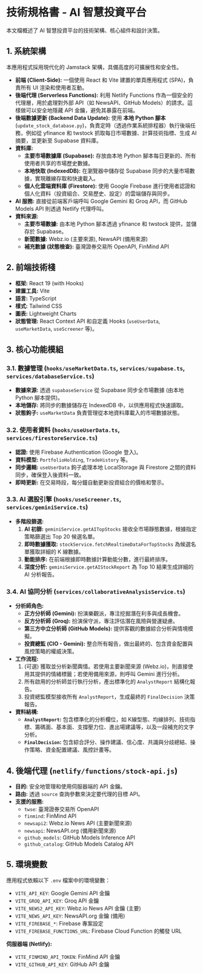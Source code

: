 # 技術規格書 - AI 智慧投資平台

本文檔概述了 AI 智慧投資平台的技術架構、核心組件和設計決策。

## 1. 系統架構

本應用程式採用現代化的 Jamstack 架構，具備高度的可擴展性和安全性。

- **前端 (Client-Side):** 一個使用 React 和 Vite 建置的單頁應用程式 (SPA)，負責所有 UI 渲染和使用者互動。
- **後端代理 (Serverless Functions):** 利用 Netlify Functions 作為一個安全的代理層，用於處理對外部 API（如 NewsAPI、GitHub Models）的請求。這樣做可以安全地隱藏 API 金鑰，避免其暴露在前端。
- **後端數據更新 (Backend Data Update):** 使用 **本地 Python 腳本** (`update_stock_database.py`)，負責定時（透過作業系統排程器）執行後端任務，例如從 yfinance 和 twstock 抓取每日市場數據、計算技術指標、生成 AI 摘要，並更新至 Supabase 資料庫。
- **資料庫:**
    - **主要市場數據庫 (Supabase):** 存放由本地 Python 腳本每日更新的、所有使用者共享的市場歷史數據。
    - **本地快取 (IndexedDB):** 在瀏覽器中儲存從 Supabase 同步的大量市場數據，實現離線存取和快速載入。
    - **個人化雲端資料庫 (Firestore):** 使用 Google Firebase 進行使用者認證和個人化資料（投資組合、交易歷史、設定）的雲端儲存與同步。
- **AI 服務:** 直接從前端客戶端呼叫 Google Gemini 和 Groq API，而 GitHub Models API 則透過 Netlify 代理呼叫。
- **資料來源:**
    - **主要市場數據:** 由本地 Python 腳本透過 yfinance 和 twstock 提供，並儲存於 Supabase。
    - **新聞數據:** Webz.io (主要來源), NewsAPI (備用來源)
    - **補充數據 (狀態檢查):** 臺灣證券交易所 OpenAPI, FinMind API

## 2. 前端技術棧

- **框架:** React 19 (with Hooks)
- **建置工具:** Vite
- **語言:** TypeScript
- **樣式:** Tailwind CSS
- **圖表:** Lightweight Charts
- **狀態管理:** React Context API 和自定義 Hooks (`useUserData`, `useMarketData`, `useScreener` 等)。

## 3. 核心功能模組

### 3.1. 數據管理 (`hooks/useMarketData.ts`, `services/supabase.ts`, `services/databaseService.ts`)
- **數據來源:** 透過 `supabaseService` 從 Supabase 同步全市場數據 (由本地 Python 腳本提供)。
- **本地儲存:** 將同步的數據儲存在 IndexedDB 中，以供應用程式快速讀取。
- **狀態鉤子:** `useMarketData` 負責管理從本地資料庫載入的市場數據狀態。

### 3.2. 使用者資料 (`hooks/useUserData.ts`, `services/firestoreService.ts`)
- **認證:** 使用 Firebase Authentication (Google 登入)。
- **資料模型:** `PortfolioHolding`, `TradeHistory` 等。
- **同步邏輯:** `useUserData` 鉤子處理本地 LocalStorage 與 Firestore 之間的資料同步，確保登入後資料一致。
- **即時更新:** 在交易時段，每分鐘自動更新投資組合的價格和警示。

### 3.3. AI 選股引擎 (`hooks/useScreener.ts`, `services/geminiService.ts`)
- **多階段篩選:**
    1.  **AI 初篩:** `geminiService.getAITopStocks` 接收全市場靜態數據，根據指定策略篩選出 Top 20 候選名單。
    2.  **即時數據獲取:** `stockService.fetchRealtimeDataForTopStocks` 為候選名單獲取詳細的 K 線數據。
    3.  **動能排序:** 在前端根據即時數據計算動能分數，進行最終排序。
    4.  **深度分析:** `geminiService.getAIStockReport` 為 Top 10 結果生成詳細的 AI 分析報告。

### 3.4. AI 協同分析 (`services/collaborativeAnalysisService.ts`)
- **分析師角色:**
    - **正方分析師 (Gemini):** 扮演樂觀派，專注挖掘潛在利多與成長機會。
    - **反方分析師 (Groq):** 扮演保守派，專注評估潛在風險與營運疑慮。
    - **第三方中立分析師 (GitHub Models):** 提供客觀的數據綜合分析與情境模擬。
    - **投資總監 (CIO - Gemini):** 整合所有報告，做出最終的、包含資金配置與風控策略的權威決策。
- **工作流程:**
    1.  (可選) 獲取並分析新聞輿情。若使用主要新聞來源 (Webz.io)，則直接使用其提供的情緒標籤；若使用備用來源，則呼叫 Gemini 進行分析。
    2.  所有啟用的分析師並行執行分析，產出標準化的 `AnalystReport` 結構化報告。
    3.  投資總監模型接收所有 `AnalystReport`，生成最終的 `FinalDecision` 決策報告。
- **資料結構:**
    - **`AnalystReport`:** 包含標準化的分析欄位，如 K線型態、均線排列、技術指標、籌碼面、基本面、支撐壓力位、進出場建議等，以及一段補充的文字分析。
    - **`FinalDecision`:** 包含綜合評分、操作建議、信心度、共識與分歧總結、操作策略、資金配置建議、風控計畫等。

## 4. 後端代理 (`netlify/functions/stock-api.js`)

- **目的:** 安全地管理和使用伺服器端的 API 金鑰。
- **路由:** 透過 `source` 查詢參數來決定要代理的目標 API。
- **支援的服務:**
    - `twse`: 臺灣證券交易所 OpenAPI
    - `finmind`: FinMind API
    - `newsapi2`: Webz.io News API (主要新聞來源)
    - `newsapi`: NewsAPI.org (備用新聞來源)
    - `github_models`: GitHub Models Inference API
    - `github_catalog`: GitHub Models Catalog API

## 5. 環境變數

應用程式依賴以下 `.env` 檔案中的環境變數：

- `VITE_API_KEY`: Google Gemini API 金鑰
- `VITE_GROQ_API_KEY`: Groq API 金鑰
- `VITE_NEWS2_API_KEY`: Webz.io News API 金鑰 (主要)
- `VITE_NEWS_API_KEY`: NewsAPI.org 金鑰 (備用)
- `VITE_FIREBASE_*`: Firebase 專案設定
- `VITE_FIREBASE_FUNCTIONS_URL`: Firebase Cloud Function 的觸發 URL

**伺服器端 (Netlify):**

- `VITE_FINMIND_API_TOKEN`: FinMind API 金鑰
- `VITE_GITHUB_API_KEY`: GitHub API 金鑰